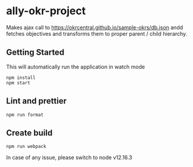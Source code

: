 # ally-okr-project
Makes ajax call to https://okrcentral.github.io/sample-okrs/db.json andd fetches objectives
and transforms them to proper parent / child hierarchy.


## Getting Started
This will automatically run the application in watch mode
```
npm install
npm start

```

## Lint and prettier
```
npm run format

```

## Create build
```
npm run webpack

```

In case of any issue, please switch to node v12.16.3